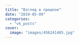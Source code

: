 ```yaml
---
title: "Взгляд в прошлое"
date: "2019-05-09"
categories: 
  - "vk_posts"
cover:
  image: "images/456241485.jpg"
---
```



